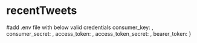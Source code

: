 # recentTweets
#add .env file with below valid credentials 
 consumer_key: ,
  consumer_secret: ,
  access_token: ,
  access_token_secret: ,
  bearer_token:
}
